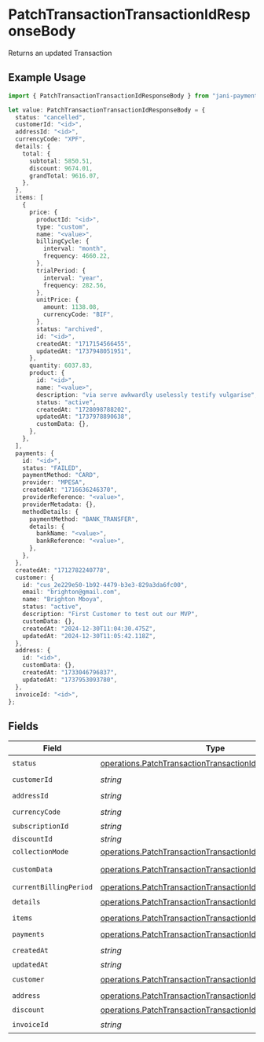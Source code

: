 # PatchTransactionTransactionIdResponseBody

Returns an updated Transaction

## Example Usage

```typescript
import { PatchTransactionTransactionIdResponseBody } from "jani-payments/models/operations";

let value: PatchTransactionTransactionIdResponseBody = {
  status: "cancelled",
  customerId: "<id>",
  addressId: "<id>",
  currencyCode: "XPF",
  details: {
    total: {
      subtotal: 5850.51,
      discount: 9674.01,
      grandTotal: 9616.07,
    },
  },
  items: [
    {
      price: {
        productId: "<id>",
        type: "custom",
        name: "<value>",
        billingCycle: {
          interval: "month",
          frequency: 4660.22,
        },
        trialPeriod: {
          interval: "year",
          frequency: 282.56,
        },
        unitPrice: {
          amount: 1138.08,
          currencyCode: "BIF",
        },
        status: "archived",
        id: "<id>",
        createdAt: "1717154566455",
        updatedAt: "1737948051951",
      },
      quantity: 6037.83,
      product: {
        id: "<id>",
        name: "<value>",
        description: "via serve awkwardly uselessly testify vulgarise",
        status: "active",
        createdAt: "1728098788202",
        updatedAt: "1737978890638",
        customData: {},
      },
    },
  ],
  payments: {
    id: "<id>",
    status: "FAILED",
    paymentMethod: "CARD",
    provider: "MPESA",
    createdAt: "1716636246370",
    providerReference: "<value>",
    providerMetadata: {},
    methodDetails: {
      paymentMethod: "BANK_TRANSFER",
      details: {
        bankName: "<value>",
        bankReference: "<value>",
      },
    },
  },
  createdAt: "1712782240778",
  customer: {
    id: "cus_2e229e50-1b92-4479-b3e3-829a3da6fc00",
    email: "brighton@gmail.com",
    name: "Brighton Mboya",
    status: "active",
    description: "First Customer to test out our MVP",
    customData: {},
    createdAt: "2024-12-30T11:04:30.475Z",
    updatedAt: "2024-12-30T11:05:42.118Z",
  },
  address: {
    id: "<id>",
    customData: {},
    createdAt: "1733046796837",
    updatedAt: "1737953093780",
  },
  invoiceId: "<id>",
};
```

## Fields

| Field                                                                                                                                        | Type                                                                                                                                         | Required                                                                                                                                     | Description                                                                                                                                  |
| -------------------------------------------------------------------------------------------------------------------------------------------- | -------------------------------------------------------------------------------------------------------------------------------------------- | -------------------------------------------------------------------------------------------------------------------------------------------- | -------------------------------------------------------------------------------------------------------------------------------------------- |
| `status`                                                                                                                                     | [operations.PatchTransactionTransactionIdTransactionsStatus](../../models/operations/patchtransactiontransactionidtransactionsstatus.md)     | :heavy_check_mark:                                                                                                                           | N/A                                                                                                                                          |
| `customerId`                                                                                                                                 | *string*                                                                                                                                     | :heavy_check_mark:                                                                                                                           | N/A                                                                                                                                          |
| `addressId`                                                                                                                                  | *string*                                                                                                                                     | :heavy_check_mark:                                                                                                                           | N/A                                                                                                                                          |
| `currencyCode`                                                                                                                               | *string*                                                                                                                                     | :heavy_check_mark:                                                                                                                           | N/A                                                                                                                                          |
| `subscriptionId`                                                                                                                             | *string*                                                                                                                                     | :heavy_minus_sign:                                                                                                                           | N/A                                                                                                                                          |
| `discountId`                                                                                                                                 | *string*                                                                                                                                     | :heavy_minus_sign:                                                                                                                           | N/A                                                                                                                                          |
| `collectionMode`                                                                                                                             | [operations.PatchTransactionTransactionIdCollectionMode](../../models/operations/patchtransactiontransactionidcollectionmode.md)             | :heavy_minus_sign:                                                                                                                           | N/A                                                                                                                                          |
| `customData`                                                                                                                                 | [operations.PatchTransactionTransactionIdCustomData](../../models/operations/patchtransactiontransactionidcustomdata.md)                     | :heavy_minus_sign:                                                                                                                           | Any valid JSON value                                                                                                                         |
| `currentBillingPeriod`                                                                                                                       | [operations.PatchTransactionTransactionIdCurrentBillingPeriod](../../models/operations/patchtransactiontransactionidcurrentbillingperiod.md) | :heavy_minus_sign:                                                                                                                           | N/A                                                                                                                                          |
| `details`                                                                                                                                    | [operations.PatchTransactionTransactionIdDetails](../../models/operations/patchtransactiontransactioniddetails.md)                           | :heavy_check_mark:                                                                                                                           | N/A                                                                                                                                          |
| `items`                                                                                                                                      | [operations.PatchTransactionTransactionIdItems](../../models/operations/patchtransactiontransactioniditems.md)[]                             | :heavy_check_mark:                                                                                                                           | N/A                                                                                                                                          |
| `payments`                                                                                                                                   | [operations.PatchTransactionTransactionIdPayments](../../models/operations/patchtransactiontransactionidpayments.md)                         | :heavy_check_mark:                                                                                                                           | N/A                                                                                                                                          |
| `createdAt`                                                                                                                                  | *string*                                                                                                                                     | :heavy_check_mark:                                                                                                                           | N/A                                                                                                                                          |
| `updatedAt`                                                                                                                                  | *string*                                                                                                                                     | :heavy_minus_sign:                                                                                                                           | N/A                                                                                                                                          |
| `customer`                                                                                                                                   | [operations.PatchTransactionTransactionIdCustomer](../../models/operations/patchtransactiontransactionidcustomer.md)                         | :heavy_check_mark:                                                                                                                           | N/A                                                                                                                                          |
| `address`                                                                                                                                    | [operations.PatchTransactionTransactionIdAddress](../../models/operations/patchtransactiontransactionidaddress.md)                           | :heavy_check_mark:                                                                                                                           | N/A                                                                                                                                          |
| `discount`                                                                                                                                   | [operations.PatchTransactionTransactionIdDiscount](../../models/operations/patchtransactiontransactioniddiscount.md)                         | :heavy_minus_sign:                                                                                                                           | N/A                                                                                                                                          |
| `invoiceId`                                                                                                                                  | *string*                                                                                                                                     | :heavy_check_mark:                                                                                                                           | N/A                                                                                                                                          |